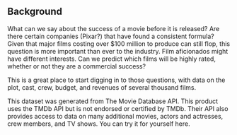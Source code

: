 ## Background
What can we say about the success of a movie before it is released? Are there certain companies (Pixar?) that have
found a consistent formula? Given that major films costing over $100 million to produce can still flop, this
question is more important than ever to the industry. Film aficionados might have different interests. Can we
predict which films will be highly rated, whether or not they are a commercial success?
 
This is a great place to start digging in to those questions, with data on the plot, cast, crew, budget, and revenues of several thousand films.

This dataset was generated from The Movie Database API. This product uses the TMDb API but is not endorsed or certified by TMDb.
Their API also provides access to data on many additional movies, actors and actresses, crew members, and TV shows. You can try it for yourself here.